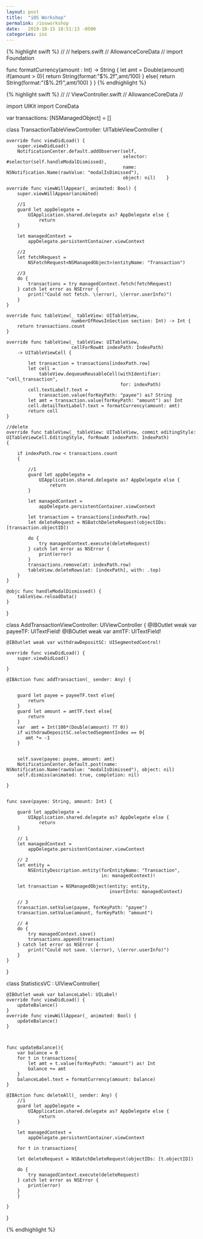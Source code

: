 ```yaml
---
layout: post
title:  "iOS Workshop"
permalink: /iosworkshop
date:   2019-10-15 18:51:13 -0500
categories: ios
---
```

{% highlight swift %}
//
//  helpers.swift
//  AllowanceCoreData
//
import Foundation

func formatCurrency(amount : Int) -> String
{
    let amt = Double(amount)
    if(amount > 0){
        return String(format:"$%.2f",amt/100)
    }
    else{
        return String(format:"($%.2f)",amt/100)
    }
}
{% endhighlight %}




{% highlight swift %}
//
//  ViewController.swift
//  AllowanceCoreData
//

import UIKit
import CoreData

var transactions: [NSManagedObject] = []


class TransactionTableViewController: UITableViewController {


    override func viewDidLoad() {
        super.viewDidLoad()
        NotificationCenter.default.addObserver(self,
                                               selector: #selector(self.handleModalDismissed),
                                               name: NSNotification.Name(rawValue: "modalIsDimissed"),
                                               object: nil)    }

    override func viewWillAppear(_ animated: Bool) {
        super.viewWillAppear(animated)

        //1
        guard let appDelegate =
            UIApplication.shared.delegate as? AppDelegate else {
                return
        }

        let managedContext =
            appDelegate.persistentContainer.viewContext

        //2
        let fetchRequest =
            NSFetchRequest<NSManagedObject>(entityName: "Transaction")

        //3
        do {
            transactions = try managedContext.fetch(fetchRequest)
        } catch let error as NSError {
            print("Could not fetch. \(error), \(error.userInfo)")
        }
    }

    override func tableView(_ tableView: UITableView,
                            numberOfRowsInSection section: Int) -> Int {
        return transactions.count
    }

    override func tableView(_ tableView: UITableView,
                            cellForRowAt indexPath: IndexPath)
        -> UITableViewCell {

            let transaction = transactions[indexPath.row]
            let cell =
                tableView.dequeueReusableCell(withIdentifier: "cell_transaction",
                                              for: indexPath)
            cell.textLabel?.text =
                transaction.value(forKeyPath: "payee") as? String
            let amt = transaction.value(forKeyPath: "amount") as! Int
            cell.detailTextLabel?.text = formatCurrency(amount: amt)
            return cell
    }

    //delete
    override func tableView(_ tableView: UITableView, commit editingStyle: UITableViewCell.EditingStyle, forRowAt indexPath: IndexPath)
    {

        if indexPath.row < transactions.count
        {

            //1
            guard let appDelegate =
                UIApplication.shared.delegate as? AppDelegate else {
                    return
            }

            let managedContext =
                appDelegate.persistentContainer.viewContext

            let transaction = transactions[indexPath.row]
            let deleteRequest = NSBatchDeleteRequest(objectIDs: [transaction.objectID])

            do {
                try managedContext.execute(deleteRequest)
            } catch let error as NSError {
                print(error)
            }
            transactions.remove(at: indexPath.row)
            tableView.deleteRows(at: [indexPath], with: .top)
        }
    }

    @objc func handleModalDismissed() {
        tableView.reloadData()
    }



}



class AddTransactionViewController: UIViewController {
    @IBOutlet weak var payeeTF: UITextField!
    @IBOutlet weak var amtTF: UITextField!

    @IBOutlet weak var withdrawDepositSC: UISegmentedControl!

    override func viewDidLoad() {
        super.viewDidLoad()

    }

    @IBAction func addTransaction(_ sender: Any) {


        guard let payee = payeeTF.text else{
            return
        }
        guard let amount = amtTF.text else{
            return
        }
        var  amt = Int(100*(Double(amount) ?? 0))
        if withdrawDepositSC.selectedSegmentIndex == 0{
           amt *= -1
        }


        self.save(payee: payee, amount: amt)
        NotificationCenter.default.post(name: NSNotification.Name(rawValue: "modalIsDimissed"), object: nil)
        self.dismiss(animated: true, completion: nil)

    }


    func save(payee: String, amount: Int) {

        guard let appDelegate =
            UIApplication.shared.delegate as? AppDelegate else {
                return
        }

        // 1
        let managedContext =
            appDelegate.persistentContainer.viewContext

        // 2
        let entity =
            NSEntityDescription.entity(forEntityName: "Transaction",
                                       in: managedContext)!

        let transaction = NSManagedObject(entity: entity,
                                          insertInto: managedContext)

        // 3
        transaction.setValue(payee, forKeyPath: "payee")
        transaction.setValue(amount, forKeyPath: "amount")

        // 4
        do {
            try managedContext.save()
            transactions.append(transaction)
        } catch let error as NSError {
            print("Could not save. \(error), \(error.userInfo)")
        }
    }



}

class StatisticsVC : UIViewController{

    @IBOutlet weak var balanceLabel: UILabel!
    override func viewDidLoad() {
        updateBalance()
    }
    override func viewWillAppear(_ animated: Bool) {
        updateBalance()
    }



    func updateBalance(){
        var balance = 0
        for t in transactions{
            let amt = t.value(forKeyPath: "amount") as! Int
            balance += amt
        }
        balanceLabel.text = formatCurrency(amount: balance)
    }

    @IBAction func deleteAll(_ sender: Any) {
        //1
        guard let appDelegate =
            UIApplication.shared.delegate as? AppDelegate else {
                return
        }

        let managedContext =
            appDelegate.persistentContainer.viewContext

        for t in transactions{

        let deleteRequest = NSBatchDeleteRequest(objectIDs: [t.objectID])

        do {
            try managedContext.execute(deleteRequest)
        } catch let error as NSError {
            print(error)
        }
        }

    }
}

{% endhighlight %}
